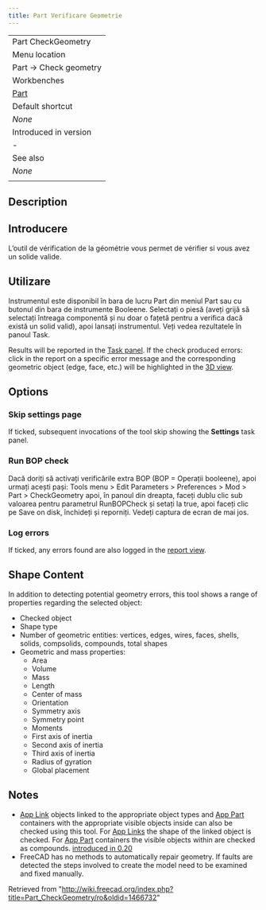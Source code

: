 ```yaml
---
title: Part Verificare Geometrie
---
```

|  |
| --- |
| Part CheckGeometry‏‎ |
| Menu location |
| Part → Check geometry |
| Workbenches |
| [Part](/Part_Workbench "Part Workbench") |
| Default shortcut |
| *None* |
| Introduced in version |
| - |
| See also |
| *None* |
|  |

## Description

## Introducere

L’outil de vérification de la géométrie vous permet de vérifier si vous avez un solide valide.

## Utilizare

Instrumentul este disponibil în bara de lucru Part din meniul Part sau cu butonul din bara de instrumente Booleene.
Selectați o piesă (aveți grijă să selectați întreaga componentă și nu doar o fațetă pentru a verifica dacă există un solid valid), apoi lansați instrumentul.
Veți vedea rezultatele în panoul Task.

Results will be reported in the [Task panel](/Task_panel "Task panel"). If the check produced errors: click in the report on a specific error message and the corresponding geometric object (edge, face, etc.) will be highlighted in the [3D view](/3D_view "3D view").

## Options

### Skip settings page

If ticked, subsequent invocations of the tool skip showing the **Settings** task panel.

### Run BOP check

Dacă doriți să activați verificările extra BOP (BOP = Operații booleene), apoi urmați acești pași:
Tools menu > Edit Parameters > Preferences > Mod > Part > CheckGeometry
apoi, în panoul din dreapta, faceți dublu clic sub valoarea pentru parametrul RunBOPCheck și setați la true, apoi faceți clic pe Save on disk, închideți și reporniți.
Vedeți captura de ecran de mai jos.

### Log errors

If ticked, any errors found are also logged in the [report view](/Report_view "Report view").

## Shape Content

In addition to detecting potential geometry errors, this tool shows a range of properties regarding the selected object:

* Checked object
* Shape type
* Number of geometric entities: vertices, edges, wires, faces, shells, solids, compsolids, compounds, total shapes
* Geometric and mass properties:
  + Area
  + Volume
  + Mass
  + Length
  + Center of mass
  + Orientation
  + Symmetry axis
  + Symmetry point
  + Moments
  + First axis of inertia
  + Second axis of inertia
  + Third axis of inertia
  + Radius of gyration
  + Global placement

## Notes

* [App Link](/App_Link "App Link") objects linked to the appropriate object types and [App Part](/App_Part "App Part") containers with the appropriate visible objects inside can also be checked using this tool. For [App Links](/App_Link "App Link") the shape of the linked object is checked. For [App Part](/App_Part "App Part") containers the visible objects within are checked as compounds. [introduced in 0.20](/Release_notes_0.20 "Release notes 0.20")
* FreeCAD has no methods to automatically repair geometry. If faults are detected the steps involved to create the model need to be examined and fixed manually.

Retrieved from "<http://wiki.freecad.org/index.php?title=Part_CheckGeometry/ro&oldid=1466732>"